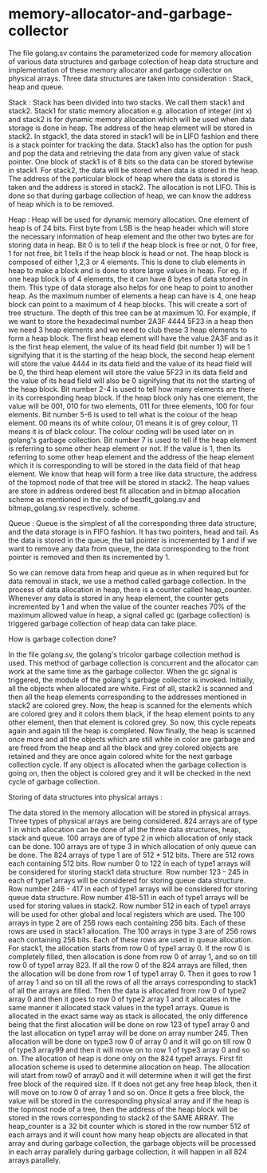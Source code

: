 # memory-allocator-and-garbage-collector

The file golang.sv contains the parameterized code for memory allocation of various data structures and garbage colection of heap data structure and implementation of these memory allocator and 
garbage collector on physical arrays. Three data structures are taken into consideration : Stack, heap and queue. 

Stack : Stack has been divided into two stacks. We call them stack1 and stack2. Stack1 for static memory allocation e.g. allocation of integer (int x) and stack2 is for dynamic 
memory allocation which will be used when data storage is done in heap. The address of the heap element will be stored in stack2. In stgack1, the data stored in stack1 will be in
LIFO fashion and there is a stack pointer for tracking the data. Stack1 also has the option for push and pop the data and retrieving the data from any given value of stack pointer. One block 
of stack1 is of 8 bits so the data can be stored bytewise in stack1. For stack2, the data will be stored when data is stored in the heap. The address of the particular block of heap
where the data is stored is taken and the address is stored in stack2. The allocation is not LIFO. This is done so that during garbage collection of heap, we can know the address
of heap which is to be removed.

Heap : Heap will be used for dynamic memory allocation. One element of heap is of 24 bits. First byte from LSB is the heap header which will store the necessary information of heap element
and the other two bytes are for storing data in heap. Bit 0 is to tell if the heap block is free or not, 0 for free, 1 for not free, bit 1 tells if the heap block is head or not.
The heap block is composed of either 1,2,3 or 4 elements. This is done to club elements in heap to make a block and is done to store large values in heap. For eg. if one heap block is of 4 elements, the it can have 8 bytes of data stored
in them. This type of data storage also helps for one heap to point to another heap. As the maximum number of elements a heap can have is 4, one heap block can point to a maximum of 
4 heap blocks. This will create a sort of tree structure. The depth of this tree can be at maximum 10. For example, if we want to store the hexadecimal number 2A3F 4444 5F23 in a 
heap then we need 3 heap elements and we need to club these 3 heap elements to form a heap block. The first heap element will have the value 2A3F and as it is the first heap
element, the value of its head field (bit number 1) will be 1 signifying that it is the starting of the heap block, the second heap element will store the value 4444 in its data field and the value of its head field will be 0, the 
third heap element will store the value 5F23 in its data field and the value of its head field will also be 0 signifying that its not the starting of the heap block. Bit number 2-4
is used to tell how many elements are there in its corresponding heap block. If the heap block only has one element, the value will be 001, 010 for two elements, 011 for three elements,
100 for four elements. Bit number 5-6 is used to tell what is the colour of the heap element. 00 means its of white colour, 01 means it is of grey colour, 11 means it is of 
black colour. The colour coding will be used later on in golang's garbage collection. Bit number 7 is used to tell if the heap element is referring to some other heap element or not.
If the value is 1, then its referring to some other heap element and the address of the heap element which it is corresponding to will be stored in the data field of that heap element.
We know that heap will form a tree like data structure, the address of the topmost node of that tree will be stored in stack2. The heap values are store in address ordered best fit allocation and in bitmap allocation scheme as mentioned in the code of bestfit_golang.sv and bitmap_golang.sv respectively.
scheme.

Queue : Queue is the simplest of all the corresponding three data structure, and the data storage is in FIFO fashion. It has two pointers, head and tail. As the data is stored in the
queue, the tail pointer is incremented by 1 and if we want to remove any data from queue, the data corresponding to the front pointer is removed and then its incremented by 1.

So we can remove data from heap and queue as in when required but for data removal in stack, we use a method called garbage collection. In the process of data allocation in heap,
there is a counter called heap_counter. Whenever any data is stored in any heap element, the counter gets incremented by 1 and when the value of the counter reaches 70% of the 
maximum allowed value in heap, a signal called gc (garbage collection) is triggered garbage collection of heap data can take place.

How is garbage collection done?

In the file golang.sv, the golang's tricolor garbage collection method is used. This method of garbage collection is concurrent and the allocator can work at the same time as the 
garbage collector. When the gc signal is triggered, the module of the golang's garbage collector is invoked. Initially, all the objects when allocated are white. First of all, 
stack2 is scanned and then all the heap elements corresponding to the addresses mentioned in stack2 are colored grey. Now, the heap is scanned for the elements which are colored
grey and it colors them black, if the heap element points to any other element, then that element is colored grey. So now, this cycle repeats again and again till the heap is 
completed. Now finally, the heap is scanned once more and all the objects which are still white in color are garbage and are freed from the heap and all the black and grey colored 
objects are retained and they are once again colored white for the next garbage collection cycle. If any object is allocated when the garbage collection is going on, then the 
object is colored grey and it will be checked in the next cycle of garbage collection.

Storing of data structures into physical arrays : 

The data stored in the memory allocation will be stored in physical arrays. Three types of physical arrays are being considered. 824 arrays are of type 1 in which allocation can 
be done of all the three data structures, heap, stack and queue. 100 arrays are of type 2 in which allocation of only stack can be done. 100 arrays are of type 3 in which 
allocation of only queue can be done. The 824 arrays of type 1 are of 512 * 512 bits. There are 512 rows each containing 512 bits. Row number 0 to 122 in each of type1 arrays will be considered for 
storing stack1 data structure. Row number 123 - 245 in each of type1 arrays will be considered for storing queue data structure. Row number 246 - 417 in each of type1 arrays will be considered for storing queue data structure.
Row number 418-511 in each of type1 arrays will be used for storing values in stack2. Row number 512 in each of type1 arrays will be used for other global and local registers which are used. 
The 100 arrays in type 2 are of 256 rows each containing 256 bits. Each of these rows are used in stack1 allocation. The 100 arrays in type 3 are of 256 rows each containing 256 bits. Each of these rows are used in queue allocation.
For stack1, the allocation starts from row 0 of type1 array 0. If the row 0 is completely filled, then allocation is done from row 0 of array 1, and so on till row 0 of type1 array 823. 
If all the row 0  of the 824 arrays are filled, then the allocation will be done from row 1 of type1 array 0. Then it goes to row 1 of array 1 and so on till all the rows of all the 
arrays corresponding to stack1 of all the arrays are filled. Then the data is allocated from row 0 of type2 array 0 and then it goes to row 0 of type2 array 1 and it allocates
in the same manner it allocated stack values in the type1 arrays. Queue is allocated in the exact same way as stack is allocated, the only difference being that the first allocation
will be done on row 123 of type1 array 0 and the last allocation on type1 array will be done on array number 245. Then allocation will be done on type3 row 0 of array 0 and it will
go on till row 0 of type3 array99 and then it will move on to row 1 of type3 array 0 and so on. The allocation of heap is done only on the 824 type1 arrays. First fit allocation
scheme is used to determine allocation on  heap. The allocation will start from row0 of array0 and it will determine when it will get the first free block of the required size. 
If it does not get any free heap block, then it will move on to row 0 of array 1 and so on. Once it gets a free block, the value will be stored in the corresponding physical array
and if the heap is the topmost node of a tree, then the address of the heap block will be stored in the rows corresponding to stack2 of the SAME ARRAY. The heap_counter is a 32 bit 
counter which is stored in the row number 512 of each arrays and it will count how many heap objects are allocated in that array and during garbage collection, the garbage 
objects will be processed in each array parallely during garbage collection, it will happen in all 824 arrays parallely. 

